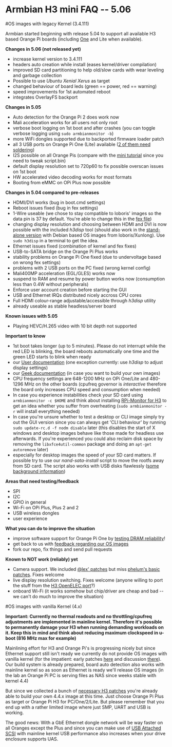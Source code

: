 # Armbian H3 mini FAQ -- 5.06

#OS images with legacy Kernel (3.4.111)

Armbian started beginning with release 5.04 to support all available H3 based Orange Pi boards (including [One](http://forum.armbian.com/index.php/topic/724-quick-review-of-orange-pi-one/) and Lite when available).

**Changes in 5.06 (not released yet)**

- increase kernel version to 3.4.111
- headers auto creation while install (eases kernel/driver compilation)
- improved SD card partitioning to help old/slow cards with wear leveling and garbage collection
- Possible to use _Ubuntu Xenial Xerus_ as target
- changed behaviour of board leds (green == power, red == warning)
- speed improvements for 1st automated reboot
- integrates OverlayFS backport

**Changes in 5.05**

- Auto detection for the Orange Pi 2 does work now
- Mali acceleration works for all users not only root
- verbose boot logging on 1st boot and after crashes (you can toggle verbose logging using `sudo armbianmonitor -b`)
- more WiFi dongles supported due to backported firmware loader patch
- all 3 USB ports on Orange Pi One (Lite) available ([2 of them need soldering](http://forum.armbian.com/index.php/topic/755-tutorial-orange-pi-one-adding-usb-analog-audio-out-tv-out-mic-and-ir-receiver/))
- I2S possible on all Orange Pis (compare with the [mini tutorial](http://forum.armbian.com/index.php/topic/759-tutorial-i2s-on-orange-pi-h3/) since you need to tweak script.bin)
- default display resolution set to 720p60 to fix possible overscan issues on 1st boot
- HW accelerated video decoding works for most formats
- Booting from eMMC on OPi Plus now possible

**Changes in 5.04 compared to pre-releases**

- HDMI/DVI works (bug in boot.cmd settings)
- Reboot issues fixed (bug in fex settings)
- 1-Wire useable (we chose to stay compatible to loboris' images so the data pin is 37 by default. You're able to change this in the [fex file](https://github.com/igorpecovnik/lib/blob/6d995e31583e5361c758b401ea44634d406ac3da/config/orangepiplus.fex#L1284-L1286))
- changing display resolution and choosing between HDMI and DVI is now possible with the included _h3disp_ tool (should also work in the [stand-alone version](http://forum.armbian.com/index.php/topic/617-wip-orange-pi-one-support-for-the-upcoming-orange-pi-one/?p=5480) with Debian based OS images from loboris/Xunlong). Use `sudo h3disp` in a terminal to get the idea.
- Ethernet issues fixed (combination of kernel and fex fixes)
- USB-to-SATA bridge on the Orange Pi Plus works
- stability problems on Orange Pi One fixed (due to undervoltage based on wrong fex settings)
- problems with 2 USB ports on the PC fixed (wrong kernel config)
- Mali400MP acceleration (EGL/GLES) works now
- suspend to RAM and resume by power button works now (consumption less than 0.4W without peripherals)
- Enforce user account creation before starting the GUI
- USB and Ethernet IRQs distributed nicely accross CPU cores
- Full HDMI colour-range adjustable/accessible through _h3disp_ utility
- already useable as stable headless/server board

**Known issues with 5.05**

- Playing HEVC/H.265 video with 10 bit depth not supported

**Important to know**

- 1st boot takes longer (up to 5 minutes). Please do not interrupt while the red LED is blinking, the board reboots automatically one time and the green LED starts to blink when ready
- our [User documentation](http://www.armbian.com/documentation/) (one exception currently: use _h3disp_ to adjust display settings)
- our [Geek documentation](http://www.armbian.com/using-armbian-tools/) (in case you want to build your own images)
- CPU frequency settings are 648-1200 MHz on OPi One/Lite and 480-1296 MHz on the other boards (cpufreq governor is _interactive_ therefore the board only increases CPU speed and consumption when needed)
- In case you experience instabilities check your SD card using `armbianmonitor -c $HOME` and think about installing [RPi-Monitor for H3](http://www.cnx-software.com/2016/03/17/rpi-monitor-is-a-web-based-remote-monitor-for-arm-development-boards-such-as-raspberry-pi-and-orange-pi/) to get an idea whether you suffer from overheating (`sudo armbianmonitor -r` will install everything needed)
- In case you're unsure whether to test a desktop or CLI image simply try out the GUI version since you can always get 'CLI behaviour' by running `sudo update-rc.d -f nodm disable` later (this disables the start of X windows and desktop images behave like those made for headless use afterwards. If you're experienced you could also reclaim disk space by removing the `libxfce4util-common` package and doing an `apt-get autoremove` later)
- especially for desktop images the speed of your SD card matters. If possible try to use our _nand-sata-install_ script to move the rootfs away from SD card. The script also works with USB disks flawlessly ([some background information](http://forum.armbian.com/index.php/topic/793-moving-to-harddisk/))

**Areas that need testing/feedback**

- SPI
- I2C
- GPIO in general
- Wi-Fi on OPi Plus, Plus 2 and 2
- USB wireless dongles
- user experience

**What you can do to improve the situation**

- improve software support for Orange Pi One by [testing DRAM reliability](http://forum.armbian.com/index.php/topic/617-wip-orange-pi-one-support-for-the-upcoming-orange-pi-one/?p=5455)!
- get back to us with [feedback regarding our OS images](http://forum.armbian.com/index.php/topic/617-wip-orange-pi-one-support-for-the-upcoming-orange-pi-one/?view=getlastpost)
- fork our repo, fix things and send pull requests

**Known to NOT work (reliably) yet**

- Camera support. We included [@lex' patches](http://www.orangepi.org/orangepibbsen/forum.php?mod=redirect&goto=findpost&ptid=443&pid=7263) but miss [phelum's basic patches](http://www.orangepi.org/orangepibbsen/forum.php?mod=redirect&goto=findpost&ptid=70&pid=2905). Fixes welcome
- live display resolution switching. Fixes welcome (anyone willing to port the stuff from the [H3 OpenELEC port](https://github.com/jernejsk/OpenELEC-OPi2)?)
- onboard Wi-Fi (it works somehow but chip/driver are cheap and bad -- we can't do much to improve the situation)

#OS images with vanilla Kernel (4.x)

**Important: Currently no thermal readouts and no throttling/cpufreq adjustments are implemented in mainline kernel. Therefore it's possible to permanently damage your H3 when running demanding workloads on it. Keep this in mind and think about reducing maximum clockspeed in u-boot (816 MHz max for example)**

Mainlining effort for H3 and Orange Pi's is progressing nicely but since Ethernet support still isn't ready we currently do not provide OS images with vanilla kernel (for the impatient: early patches [here](http://sunxi.montjoie.ovh/patchs_current/) and discussion [there](https://groups.google.com/forum/#!topic/linux-sunxi/ZrVjF74mliY)). Our build system is already prepared, board auto detection also works with mainline kernel so as soon as Ethernet is ready we'll release OS images (in the lab an Orange Pi PC is serving files as NAS since weeks stable with kernel 4.4)

But since we collected a bunch of [necessary H3 patches](https://github.com/igorpecovnik/lib/commit/79c7662a491b46caf07f05880403903dccc33cd1) you're already able to build your own 4.4.x image at this time. Just choose Orange Pi Plus as target or Orange Pi H3 for PC/One/2/Lite. But please remember that you end up with a rather limited image where just SMP, UART and USB is working. 

The good news: With a GbE Ethernet dongle network will be way faster on all Oranges except the Plus and since you can make use of [USB Attached SCSI](http://linux-sunxi.org/USB/UAS) with mainline kernel USB performance also increases when your drive enclosure supports UAS.
